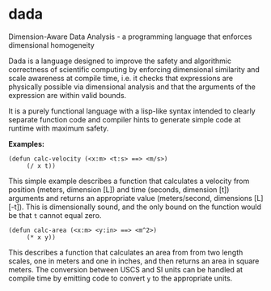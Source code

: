 # dada
Dimension-Aware Data Analysis - a programming language that enforces dimensional homogeneity

Dada is a language designed to improve the safety and algorithmic correctness of scientific computing by enforcing dimensional similarity and scale awareness at compile time, i.e. it checks that expressions are physically possible via dimensional analysis and that the arguments of the expression are within valid bounds.

It is a purely functional language with a lisp-like syntax intended to clearly separate function code and compiler hints to generate simple code at runtime with maximum safety.


**Examples:**
```
(defun calc-velocity (<x:m> <t:s> ==> <m/s>)
     (/ x t))
```
This simple example describes a function that calculates a velocity from position (meters, dimension [L]) and time (seconds, dimension [t]) arguments and returns an appropriate value (meters/second, dimensions [L][-t]). This is dimensionally sound, and the only bound on the function would be that `t` cannot equal zero.

```
(defun calc-area (<x:m> <y:in> ==> <m^2>)
     (* x y))
```
This describes a function that calculates an area from from two length scales, one in meters and one in inches, and then returns an area in square meters. The conversion between USCS and SI units can be handled at compile time by emitting code to convert `y` to the appropriate units.
